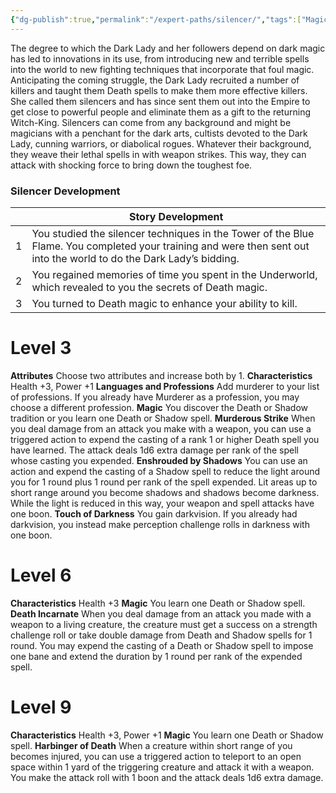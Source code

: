 ```yaml
---
{"dg-publish":true,"permalink":"/expert-paths/silencer/","tags":["Magic","REBALANCED"]}
---
```


The degree to which the Dark Lady and her followers depend on dark magic has led to innovations in its use, from introducing new and terrible spells into the world to new fighting techniques that incorporate that foul magic. Anticipating the coming struggle, the
Dark Lady recruited a number of killers and taught them Death spells to make them more effective killers.
She called them silencers and has since sent them out into the Empire to get close to powerful people and eliminate them as a gift to the returning Witch-King.
Silencers can come from any background and might be magicians with a penchant for the dark arts, cultists devoted to the Dark Lady, cunning warriors, or diabolical rogues. Whatever their background, they weave their lethal spells in with weapon strikes.
This way, they can attack with shocking force to bring down the toughest foe.
### Silencer Development

|     | Story Development                                                                                                                                                    |
| --- | -------------------------------------------------------------------------------------------------------------------------------------------------------------------- |
| 1   | You studied the silencer techniques in the Tower of the Blue Flame. You completed your training and were then sent out into the world to do the Dark Lady’s bidding. |
| 2   | You regained memories of time you spent in the Underworld, which revealed to you the secrets of Death magic.                                                         |
| 3   | You turned to Death magic to enhance your ability to kill.                                                                                                           |
# Level 3
**Attributes** Choose two attributes and increase both by 1.
**Characteristics** Health +3, Power +1
**Languages and Professions** Add murderer to your list of professions. If you already have Murderer as a profession, you may choose a different profession.
**Magic** You discover the Death or Shadow tradition or you learn one Death or Shadow spell.
**Murderous Strike** When you deal damage from an attack you make with a weapon, you can use a triggered action to expend the casting of a rank 1 or higher Death spell you have learned. The attack deals 1d6 extra damage per rank of the spell whose casting you expended.
**Enshrouded by Shadows** You can use an action and expend the casting of a Shadow spell to reduce the light around you for 1 round plus 1 round per rank of the spell expended.  Lit areas up to short range around you become shadows and shadows become darkness.  While the light is reduced in this way, your weapon and spell attacks have one boon.
**Touch of Darkness** You gain darkvision. If you already had darkvision, you instead make perception challenge rolls in darkness with one boon.
# Level 6
**Characteristics** Health +3
**Magic** You learn one Death or Shadow spell.
**Death Incarnate** When you deal damage from an attack you made with a weapon to a living creature, the creature must get a success on a strength challenge roll or take double damage from Death and Shadow spells for 1 round. You may expend the casting of a Death or Shadow spell to impose one bane and extend the duration by 1 round per rank of the expended spell. 
# Level 9
**Characteristics** Health +3, Power +1
**Magic** You learn one Death or Shadow spell.
**Harbinger of Death** When a creature within short range of you becomes injured, you can use a triggered action to teleport to an open space within 1 yard of the triggering creature and attack it with a weapon. You make the attack roll with 1 boon and the attack deals 1d6 extra damage.